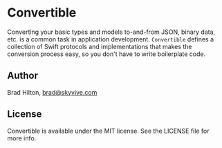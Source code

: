 # Convertible

Converting your basic types and models to-and-from JSON, binary data, etc. is a common task in application development. `Convertible` defines a collection of Swift protocols and implementations that makes the conversion process easy, so you don't have to write boilerplate code.

## Author

Brad Hilton, brad@skyvive.com

## License

Convertible is available under the MIT license. See the LICENSE file for more info.
